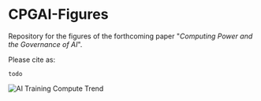 # CPGAI-Figures

Repository for the figures of the forthcoming paper "*Computing Power and the Governance of AI*".

Please cite as:
```
todo
```


![AI Training Compute Trend]([JPGs/CPGAI_Figure_Compute-for-AI-Training-Combined-Half-Half.jpg])


